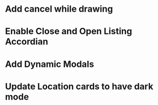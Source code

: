# Add cancel while drawing

# Enable Close and Open Listing Accordian

# Add Dynamic Modals

# Update Location cards to have dark mode
